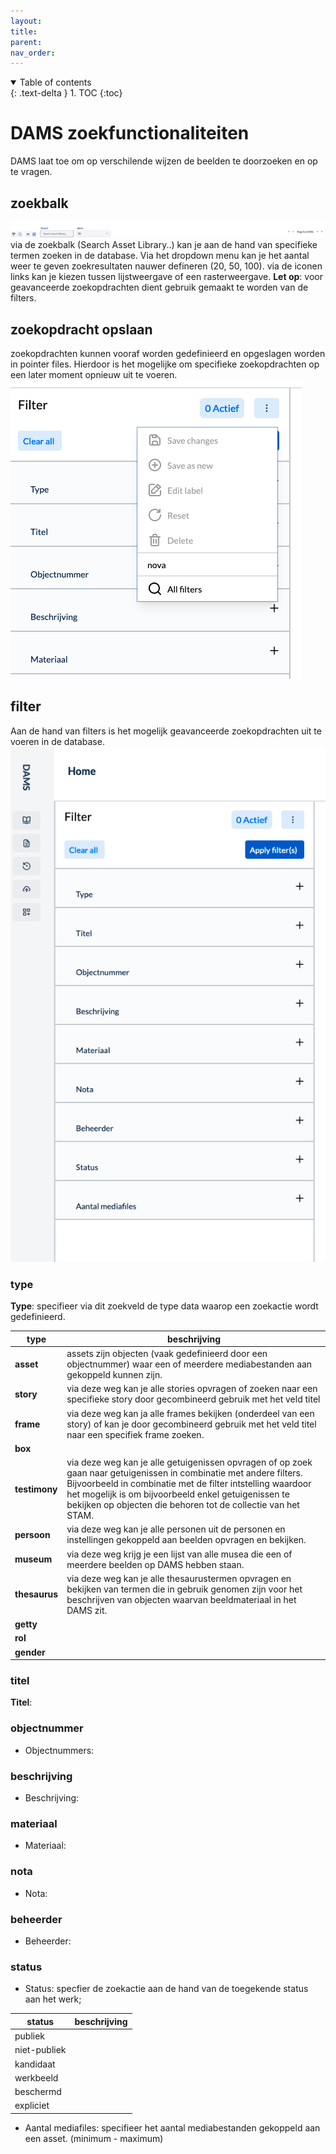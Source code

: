 ```yaml
--- 
layout: 
title: 
parent: 
nav_order: 
--- 
```


<details open markdown="block">
  <summary>
    Table of contents
  </summary>
  {: .text-delta }
1. TOC
{:toc}
</details>

# **DAMS zoekfunctionaliteiten**
DAMS laat toe om op verschilende wijzen de beelden te doorzoeken en op te vragen. 

## zoekbalk
![dams-zoekbalk.png](images/dams-zoekbalk.png)
via de zoekbalk (Search Asset Library..) kan je aan de hand van specifieke termen zoeken in de database. Via het dropdown menu kan je het aantal weer te geven zoekresultaten nauwer defineren (20, 50, 100). 
via de iconen links kan je kiezen tussen lijstweergave of een rasterweergave. 
**Let op**: voor geavanceerde zoekopdrachten dient gebruik gemaakt te worden van de filters. 

## zoekopdracht opslaan
zoekopdrachten kunnen vooraf worden gedefinieerd en opgeslagen worden in pointer files. Hierdoor is het mogelijke om specifieke zoekopdrachten op een later moment opnieuw uit te voeren.
![dams-save-zoekopdracht.png](images/dams-save-zoekopdracht.png)
## filter
Aan de hand van filters is het mogelijk geavanceerde zoekopdrachten uit te voeren in de database. 
![dams-filter.png](images/dams-filter.png)

### type
**Type**: specifieer via dit zoekveld de type data waarop een zoekactie wordt gedefinieerd.  

| type      | beschrijving                                                                                                                                                                                                                                                                                      |
|-----------|---------------------------------------------------------------------------------------------------------------------------------------------------------------------------------------------------------------------------------------------------------------------------------------------------|
| **asset**     | assets zijn objecten (vaak gedefinieerd door een objectnummer) waar een of meerdere mediabestanden aan gekoppeld kunnen zijn.                                                                                                                                                                     |
| **story**     | via deze weg kan je alle stories opvragen of zoeken naar een specifieke story door gecombineerd gebruik met het veld titel                                                                                                                                                                        |
| **frame**     | via deze weg kan ja alle frames bekijken (onderdeel van een story) of kan je door gecombineerd gebruik met het veld titel naar een specifiek frame zoeken.                                                                                                                                        |
| **box**       |                                                                                                                                                                                                                                                                                                   |
| **testimony** | via deze weg kan je alle getuigenissen opvragen of op zoek gaan naar getuigenissen in combinatie met andere filters. Bijvoorbeeld in combinatie met de filter intstelling waardoor het mogelijk is om bijvoorbeeld enkel getuigenissen te bekijken op objecten die behoren tot de collectie van het STAM. |
| **persoon**   | via deze weg kan je alle personen uit de personen en instellingen gekoppeld aan beelden opvragen en bekijken.                                                                                                                                                                                     |
| **museum**    | via deze weg krijg je een lijst van alle musea die een of meerdere beelden op DAMS hebben staan.                                                                                                                                                                                                  |
| **thesaurus** | via deze weg kan je alle thesaurustermen opvragen en bekijken van termen die in gebruik genomen zijn voor het beschrijven van objecten waarvan beeldmateriaal in het DAMS zit.                                                                                                                    | 
| **getty**     |                                                                                                                                                                                                                                                                                                   |
| **rol**       |                                                                                                                                                                                                                                                                                                   |
| **gender**    |                                                                                                                                                                                                                                                                                                   | 

### titel
**Titel**: 

### objectnummer
* Objectnummers:

### beschrijving
* Beschrijving:

### materiaal
* Materiaal:

### nota 
* Nota:

### beheerder 
* Beheerder:

### status
* Status: specfier de zoekactie aan de hand van de toegekende status aan het werk; 

| status       | beschrijving |
|--------------|--------------|
| publiek      ||
| niet-publiek ||
| kandidaat    ||
| werkbeeld    ||
| beschermd    ||
| expliciet    ||

* Aantal mediafiles: specifieer het aantal mediabestanden gekoppeld aan een asset. (minimum - maximum) 
